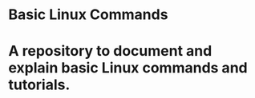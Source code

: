 # Basic Linux Commands
A repository to document and explain basic Linux commands and tutorials.
=======
